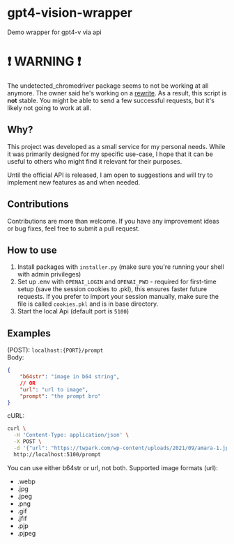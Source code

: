 # gpt4-vision-wrapper

Demo wrapper for gpt4-v via api

# ❗ WARNING ❗

The undetected_chromedriver package seems to not be working at all anymore. The owner said he's working on a [rewrite](https://github.com/ultrafunkamsterdam/undetected-chromedriver/issues/1589#issuecomment-1753202687).
As a result, this script is **not** stable. You might be able to send a few successful requests, but it's likely not going to work at all.  

## Why?

This project was developed as a small service for my personal needs. While it was primarily designed for my specific use-case, I hope that it can be useful to others who might find it relevant for their purposes.

Until the official API is released, I am open to suggestions and will try to implement new features as and when needed.

## Contributions

Contributions are more than welcome. If you have any improvement ideas or bug fixes, feel free to submit a pull request.

## How to use

1) Install packages with `installer.py` (make sure you're running your shell with admin privileges)
2) Set up .env with `OPENAI_LOGIN` and `OPENAI_PWD` - required for first-time setup (save the session cookies to .pkl), this ensures faster future requests. If you prefer to import your session manually, make sure the file is called `cookies.pkl` and is in base directory.
3) Start the local Api (default port is `5100`)

## Examples

(POST): `localhost:{PORT}/prompt`  
Body:

```json
{
    "b64str": "image in b64 string",
    // OR
    "url": "url to image",
    "prompt": "the prompt bro"
}
```

cURL:

```bash
curl \
  -H 'Content-Type: application/json' \
  -X POST \
  -d '{"url": "https://twpark.com/wp-content/uploads/2021/09/amara-1.jpeg", "prompt": "Describe this image"}' \
  http://localhost:5100/prompt
```

You can use either b64str or url, not both. Supported image formats (url):
- .webp
- .jpg
- .jpeg
- .png
- .gif
- .jfif
- .pjp
- .pjpeg